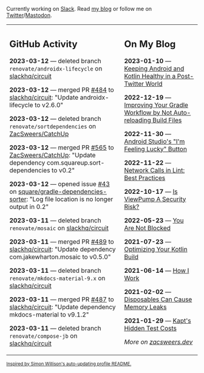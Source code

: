 Currently working on [Slack](https://slack.com/). Read [my blog](https://zacsweers.dev/) or follow me on [Twitter](https://twitter.com/ZacSweers)/[Mastodon](https://hachyderm.io/@ZacSweers).

<table><tr><td valign="top" width="60%">

## GitHub Activity
<!-- githubActivity starts -->
**2023-03-12** — deleted branch `renovate/androidx-lifecycle` on [slackhq/circuit](https://github.com/slackhq/circuit)

**2023-03-12** — merged PR [#484](https://github.com/slackhq/circuit/pull/484) to [slackhq/circuit](https://github.com/slackhq/circuit): "Update androidx-lifecycle to v2.6.0"

**2023-03-12** — deleted branch `renovate/sortdependencies` on [ZacSweers/CatchUp](https://github.com/ZacSweers/CatchUp)

**2023-03-12** — merged PR [#565](https://github.com/ZacSweers/CatchUp/pull/565) to [ZacSweers/CatchUp](https://github.com/ZacSweers/CatchUp): "Update dependency com.squareup.sort-dependencies to v0.2"

**2023-03-12** — opened issue [#43](https://github.com/square/gradle-dependencies-sorter/issues/43) on [square/gradle-dependencies-sorter](https://github.com/square/gradle-dependencies-sorter): "Log file location is no longer output in 0.2"

**2023-03-11** — deleted branch `renovate/mosaic` on [slackhq/circuit](https://github.com/slackhq/circuit)

**2023-03-11** — merged PR [#489](https://github.com/slackhq/circuit/pull/489) to [slackhq/circuit](https://github.com/slackhq/circuit): "Update dependency com.jakewharton.mosaic to v0.5.0"

**2023-03-11** — deleted branch `renovate/mkdocs-material-9.x` on [slackhq/circuit](https://github.com/slackhq/circuit)

**2023-03-11** — merged PR [#487](https://github.com/slackhq/circuit/pull/487) to [slackhq/circuit](https://github.com/slackhq/circuit): "Update dependency mkdocs-material to v9.1.2"

**2023-03-11** — deleted branch `renovate/compose-jb` on [slackhq/circuit](https://github.com/slackhq/circuit)
<!-- githubActivity ends -->
</td><td valign="top" width="40%">

## On My Blog
<!-- blog starts -->
**2023-01-10** — [Keeping Android and Kotlin Healthy in a Post-Twitter World](https://www.zacsweers.dev/keeping-android-healthy/)

**2022-12-19** — [Improving Your Gradle Workflow by Not Auto-reloading Build Files](https://www.zacsweers.dev/improving-your-workflow-by-not-auto-reloading-build-files/)

**2022-11-30** — [Android Studio's "I'm Feeling Lucky" Button](https://www.zacsweers.dev/android-studios-im-feeling-lucky-button/)

**2022-11-22** — [Network Calls in Lint: Best Practices](https://www.zacsweers.dev/network-calls-in-lint-best-practices/)

**2022-10-17** — [Is ViewPump A Security Risk?](https://www.zacsweers.dev/is-viewpump-a-security-risk/)

**2022-05-23** — [You Are Not Blocked](https://www.zacsweers.dev/you-are-not-blocked/)

**2021-07-23** — [Optimizing Your Kotlin Build](https://www.zacsweers.dev/optimizing-your-kotlin-build/)

**2021-06-14** — [How I Work](https://www.zacsweers.dev/how-i-work/)

**2021-02-02** — [Disposables Can Cause Memory Leaks](https://www.zacsweers.dev/disposables-can-cause-memory-leaks/)

**2021-01-29** — [Kapt's Hidden Test Costs](https://www.zacsweers.dev/kapts-hidden-test-costs/)
<!-- blog ends -->
_More on [zacsweers.dev](https://zacsweers.dev/)_
</td></tr></table>

<sub><a href="https://simonwillison.net/2020/Jul/10/self-updating-profile-readme/">Inspired by Simon Willison's auto-updating profile README.</a></sub>